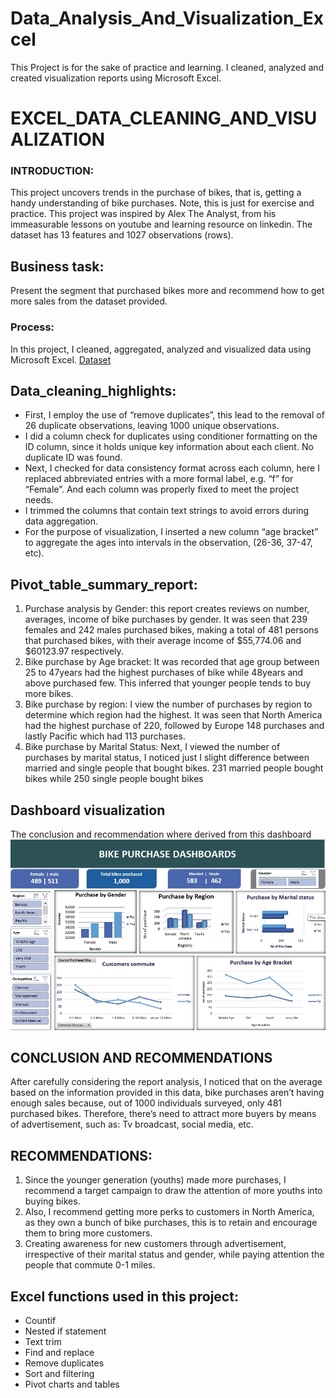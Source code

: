 # Data_Analysis_And_Visualization_Excel
This Project is for the sake of practice and learning. I cleaned, analyzed and created visualization reports using Microsoft Excel.
# EXCEL_DATA_CLEANING_AND_VISUALIZATION
### INTRODUCTION:
This project uncovers trends in the purchase of bikes, that is, getting a handy understanding of bike purchases. Note, this is just for exercise and practice. This project was inspired by Alex The Analyst, from his immeasurable lessons on youtube and learning resource on linkedin.
The dataset has 13 features and 1027 observations (rows).

## Business task:
Present the segment that purchased bikes more and recommend how to get more sales from the dataset provided.
### Process:
In this project, I cleaned, aggregated, analyzed and visualized data using Microsoft Excel. 
[Dataset](https://github.com/AlexTheAnalyst/Excel-Tutorial/blob/main/Excel%20Project%20Dataset.xlsx)
## Data_cleaning_highlights:
-	First, I employ the use of “remove duplicates”, this lead to the removal of 26 duplicate observations, leaving 1000 unique observations.
-	I did a column check for duplicates using conditioner formatting on the ID column, since it holds unique key information about each client. No duplicate ID was found.
-	Next, I checked for data consistency format across each column, here I replaced abbreviated entries with a more formal label, e.g. “f” for “Female”. And each column was properly fixed to meet the project needs.
-	I trimmed the columns that contain text strings to avoid errors during data aggregation. 
-	For the purpose of visualization, I inserted a new column “age bracket” to aggregate the ages into intervals in the observation, (26-36, 37-47, etc).
## Pivot_table_summary_report:
1. Purchase analysis by Gender: this report creates reviews on number, averages, income of bike purchases by gender. It was seen that 239 females and 242 males purchased bikes, making a total of 481 persons that purchased bikes, with their average income of $55,774.06 and $60123.97 respectively. 
2. Bike purchase by Age bracket: It was recorded that age group between 25 to 47years had the highest purchases of bike while 48years and above purchased few. This inferred that younger people tends to buy more bikes. 
3. Bike purchase by region: I view the number of purchases by region to determine which region had the highest. It was seen that North America had the highest purchase of 220, followed by Europe 148 purchases and lastly Pacific which had 113 purchases.
4. Bike purchase by Marital Status: Next, I viewed the number of purchases by marital status, I noticed just I slight difference between married and single people that bought bikes. 231 married people bought bikes while 250 single people bought bikes
## Dashboard visualization
The conclusion and recommendation where derived from this dashboard ![image](https://github.com/Faithjf/Data_Analysis_And_Visualization_Excel/blob/main/Bike_purchaes_dashdoard-2.jpg)

## CONCLUSION AND RECOMMENDATIONS
After carefully considering the report analysis, I noticed that on the average based on the information provided in this data, bike purchases aren’t having enough sales because, out of 1000 individuals surveyed, only 481 purchased bikes. Therefore, there’s need to attract more buyers by means of advertisement, such as: Tv broadcast, social media, etc.

## RECOMMENDATIONS:
1. Since the younger generation (youths) made more purchases, I recommend a target campaign to draw the attention of more youths into buying bikes. 
2. Also, I recommend getting more perks to customers in North America, as they own a bunch of bike purchases, this is to retain and encourage them to bring more customers.
3. Creating awareness for new customers through advertisement, irrespective of their marital status and gender, while paying attention the people that commute 0-1 miles. 
## Excel functions used in this project:
-	Countif
-	Nested if statement
-	Text trim
-	Find and replace
-	Remove duplicates
-	Sort and filtering
-	Pivot charts and tables
